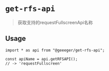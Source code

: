 # `get-rfs-api`

> 获取支持的requestFullscreenApi名称

## Usage

```
import * as api from "@geeeger/get-rfs-api";

const apiName = api.getRFSAPI();
// -> 'requestFullscreen'

```
